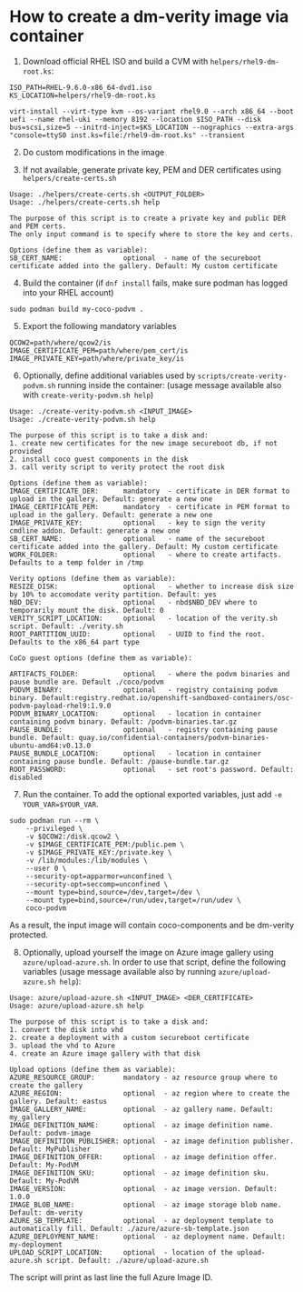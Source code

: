# How to create a dm-verity image via container

1. Download official RHEL ISO and build a CVM with `helpers/rhel9-dm-root.ks`:
```
ISO_PATH=RHEL-9.6.0-x86_64-dvd1.iso
KS_LOCATION=helpers/rhel9-dm-root.ks

virt-install --virt-type kvm --os-variant rhel9.0 --arch x86_64 --boot uefi --name rhel-uki --memory 8192 --location $ISO_PATH --disk bus=scsi,size=5 --initrd-inject=$KS_LOCATION --nographics --extra-args "console=ttyS0 inst.ks=file:/rhel9-dm-root.ks" --transient
```

2. Do custom modifications in the image

3. If not available, generate private key, PEM and DER certificates using `helpers/create-certs.sh`
```
Usage: ./helpers/create-certs.sh <OUTPUT_FOLDER>
Usage: ./helpers/create-certs.sh help

The purpose of this script is to create a private key and public DER and PEM certs.
The only input command is to specify where to store the key and certs.

Options (define them as variable):
SB_CERT_NAME:               optional  - name of the secureboot certificate added into the gallery. Default: My custom certificate
```

4. Build the container (if `dnf install` fails, make sure podman has logged into your RHEL account)
```
sudo podman build my-coco-podvm .
```

5. Export the following mandatory variables
```
QCOW2=path/where/qcow2/is
IMAGE_CERTIFICATE_PEM=path/where/pem_cert/is
IMAGE_PRIVATE_KEY=path/where/private_key/is
```

6. Optionally, define additional variables used by `scripts/create-verity-podvm.sh` running inside the container: (usage message available also with `create-verity-podvm.sh help`)
```
Usage: ./create-verity-podvm.sh <INPUT_IMAGE>
Usage: ./create-verity-podvm.sh help

The purpose of this script is to take a disk and:
1. create new certificates for the new image secureboot db, if not provided
2. install coco guest components in the disk
3. call verity script to verity protect the root disk

Options (define them as variable):
IMAGE_CERTIFICATE_DER:      mandatory  - certificate in DER format to upload in the gallery. Default: generate a new one
IMAGE_CERTIFICATE_PEM:      mandatory  - certificate in PEM format to upload in the gallery. Default: generate a new one
IMAGE_PRIVATE_KEY:          optional   - key to sign the verity cmdline addon. Default: generate a new one
SB_CERT_NAME:               optional   - name of the secureboot certificate added into the gallery. Default: My custom certificate
WORK_FOLDER:                optional   - where to create artifacts. Defaults to a temp folder in /tmp

Verity options (define them as variable):
RESIZE_DISK:                optional   - whether to increase disk size by 10% to accomodate verity partition. Default: yes
NBD_DEV:                    optional   - nbd$NBD_DEV where to temporarily mount the disk. Default: 0
VERITY_SCRIPT_LOCATION:     optional   - location of the verity.sh script. Default: ./verity.sh
ROOT_PARTITION_UUID:        optional   - UUID to find the root. Defaults to the x86_64 part type

CoCo guest options (define them as variable):

ARTIFACTS_FOLDER:           optional   - where the podvm binaries and pause bundle are. Default ./coco/podvm
PODVM_BINARY:               optional   - registry containing podvm binary. Default:registry.redhat.io/openshift-sandboxed-containers/osc-podvm-payload-rhel9:1.9.0
PODVM_BINARY_LOCATION:      optional   - location in container containing podvm binary. Default: /podvm-binaries.tar.gz
PAUSE_BUNDLE:               optional   - registry containing pause bundle. Default: quay.io/confidential-containers/podvm-binaries-ubuntu-amd64:v0.13.0
PAUSE_BUNDLE_LOCATION:      optional   - location in container containing pause bundle. Default: /pause-bundle.tar.gz
ROOT_PASSWORD:              optional   - set root's password. Default: disabled

```

7. Run the container. To add the optional exported variables, just add `-e YOUR_VAR=$YOUR_VAR`.
```
sudo podman run --rm \
    --privileged \
    -v $QCOW2:/disk.qcow2 \
    -v $IMAGE_CERTIFICATE_PEM:/public.pem \
    -v $IMAGE_PRIVATE_KEY:/private.key \
    -v /lib/modules:/lib/modules \
    --user 0 \
    --security-opt=apparmor=unconfined \
    --security-opt=seccomp=unconfined \
    --mount type=bind,source=/dev,target=/dev \
    --mount type=bind,source=/run/udev,target=/run/udev \
    coco-podvm
```
As a result, the input image will contain coco-components and be dm-verity protected.

8. Optionally, upload yourself the image on Azure image gallery using `azure/upload-azure.sh`. In order to use that script, define the following variables (usage message available also by running `azure/upload-azure.sh help`):
```
Usage: azure/upload-azure.sh <INPUT_IMAGE> <DER_CERTIFICATE>
Usage: azure/upload-azure.sh help

The purpose of this script is to take a disk and:
1. convert the disk into vhd
2. create a deployment with a custom secureboot certificate
3. upload the vhd to Azure
4. create an Azure image gallery with that disk

Upload options (define them as variable):
AZURE_RESOURCE_GROUP:       mandatory - az resource group where to create the gallery
AZURE_REGION:               optional  - az region where to create the gallery. Default: eastus
IMAGE_GALLERY_NAME:         optional  - az gallery name. Default: my_gallery
IMAGE_DEFINITION_NAME:      optional  - az image definition name. Default: podvm-image
IMAGE_DEFINITION_PUBLISHER: optional  - az image definition publisher. Default: MyPublisher
IMAGE_DEFINITION_OFFER:     optional  - az image definition offer. Default: My-PodVM
IMAGE_DEFINITION_SKU:       optional  - az image definition sku. Default: My-PodVM
IMAGE_VERSION:              optional  - az image version. Default: 1.0.0
IMAGE_BLOB_NAME:            optional  - az image storage blob name. Default: dm-verity
AZURE_SB_TEMPLATE:          optional  - az deployment template to automatically fill. Default: ./azure/azure-sb-template.json
AZURE_DEPLOYMENT_NAME:      optional  - az deployment name. Default: my-deployment
UPLOAD_SCRIPT_LOCATION:     optional  - location of the upload-azure.sh script. Default: ./azure/upload-azure.sh
```
The script will print as last line the full Azure Image ID.